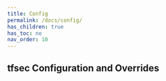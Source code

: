 ```yaml
---
title: Config
permalink: /docs/config/
has_children: true
has_toc: no
nav_order: 10
---
```


## tfsec Configuration and Overrides
